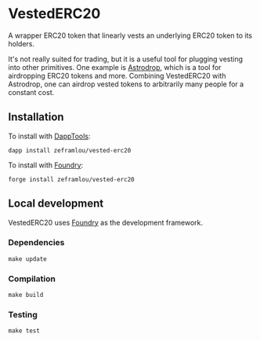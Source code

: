 # VestedERC20

A wrapper ERC20 token that linearly vests an underlying ERC20 token to its holders.

It's not really suited for trading, but it is a useful tool for plugging vesting into other primitives. One example is [Astrodrop](https://astrodrop.xyz), which is a tool for airdropping ERC20 tokens and more. Combining VestedERC20 with Astrodrop, one can airdrop vested tokens to arbitrarily many people for a constant cost.

## Installation

To install with [DappTools](https://github.com/dapphub/dapptools):

```
dapp install zeframlou/vested-erc20
```

To install with [Foundry](https://github.com/gakonst/foundry):

```
forge install zeframlou/vested-erc20
```

## Local development

VestedERC20 uses [Foundry](https://github.com/gakonst/foundry) as the development framework.

### Dependencies

```
make update
```

### Compilation

```
make build
```

### Testing

```
make test
```
